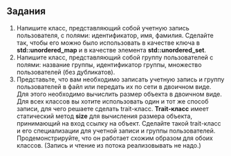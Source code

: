 ## Задания

1. Напишите класс, представляющий собой учетную запись пользователя, с полями: идентификатор, имя, фамилия.
Сделайте так, чтобы его можно было использовать в качестве ключа в **std::unordered_map** и в качестве элемента **std::unordered_set**.      
2. Напишите класс, представляющий собой группу пользователей с полями: название группы, идентификатор группы, множество пользователей 
(без дубликатов).   
3. Представьте, что вам необходимо записать учетную запись и группу пользователей в файл или передать их по сети в двоичном виде. 
Для этого необходимо вычислить размер объекта в двоичном виде. Для всех классов вы хотите использовать один и тот же способ записи, 
для чего решаете сделать trait-класс. **Trait-класс** имеет статический метод **size** для вычисления размера объекта,
принимающий на вход ссылку на объект. Сделайте такой trait-класс и его специализации для учетной записи и группы пользователей. 
Продемонстрируйте, что он работает схожим образом для обоих классов. (Запись и чтение из потока реализовывать не надо.)
